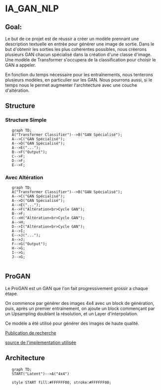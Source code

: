 # IA_GAN_NLP

## Goal:
Le but de ce projet est de réussir a créer un modèle prennant une description textuelle en entrée pour générer une image de sortie.
Dans le but d'obtenir les sorties les plus cohérentes possibles, nous créerons plusieurs GAN chacun spécialisé dans la création d'une classe d'image.
Une modèle de Transformer s'occupera de la classification pour choisir le GAN a appeler.

En fonction du temps nécessaire pour les entraînements, nous tenterons plusieurs modèles, en particulier sur les GAN.
Nous pourrons aussi, si le temps nous le permet augmenter l'architecture avec une couche d'altération.

## Structure


### Structure Simple

```mermaid
   graph TD;
   A("Transformer Classifier")-->B("GAN Spécialisé");
   A-->C("GAN Spécialisé");
   A-->D("GAN Spécialisé");
   A-->E("...");
   B-->F("Output");
   C-->F;
   D-->F;
   E-->F;
```

### Avec Altération

```mermaid
   graph TD;
   A("Transformer Classifier")-->B("GAN Spécialisé");
   A-->C("GAN Spécialisé");
   A-->D("GAN Spécialisé");
   A-->E("...");
   A-->F("Altération<br>Cycle GAN");
   B-->F;
   C-->H("Altération<br>Cycle GAN");
   A-->H;
   D-->I("Altération<br>Cycle GAN");
   A-->I;
   E-->J("...");
   A-->J;
   F-->G("Output");
   H-->G;
   I-->G;
   J-->G;
   
```


## ProGAN

Le ProGAN est un GAN que l'on fait progressivement grossir a chaque étape.

On commence par générer des images 4x4 avec un block de génération, puis, après un premier entrainement, on ajoute un block commençant par un Upsampling doublant la résolution, et un Layer d'interpolation.

Ce modèle a été utilisé pour générer des images de haute qualité.

[Publication de recherche](https://arxiv.org/pdf/1710.10196)

[source de l'implementation utilisée](https://github.com/DCtheTall/tf-keras-progressive-gan/blob/master/colab/progressive_gan.ipynb)

## Architecture

```mermaid
   graph TD;
   START("Latent")-->A("4x4")

   style START fill:#FFFFFF00, stroke:#FFFFFF00;
```
